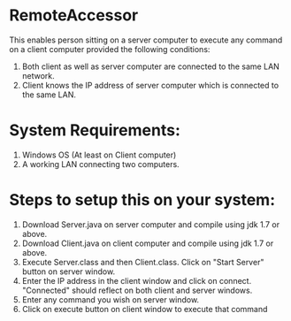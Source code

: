 # RemoteAccessor
This enables person sitting on a server computer to execute any command on a client computer provided the following conditions:
1. Both client as well as server computer are connected to the same LAN network.
2. Client knows the IP address of server computer which is connected to the same LAN.
# System Requirements:
1. Windows OS (At least on Client computer)
2. A working LAN connecting two computers.
# Steps to setup this on your system:
1. Download Server.java on server computer and compile using jdk 1.7 or above.
2. Download Client.java on client computer and compile using jdk 1.7 or above.
3. Execute Server.class and then Client.class. Click on "Start Server" button on server window.
4. Enter the IP address in the client window and click on connect. "Connected" should reflect on both client and server windows.
5. Enter any command you wish on server window.
6. Click on execute button on client window to execute that command
